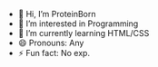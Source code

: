 - 👋 Hi, I’m ProteinBorn
- 👀 I’m interested in Programming
- 🌱 I’m currently learning HTML/CSS
- 😄 Pronouns: Any
- ⚡ Fun fact: No exp.

<!---
ProteinBorn/ProteinBorn is a ✨ special ✨ repository because its `README.md` (this file) appears on your GitHub profile.
You can click the Preview link to take a look at your changes.
--->
